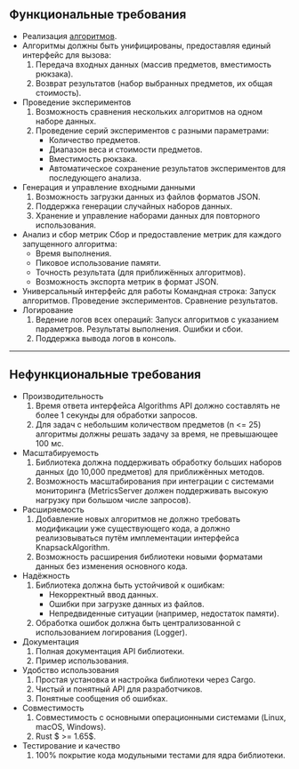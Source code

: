 ## Функциональные требования
* Реализация [алгоритмов](https://github.com/BrudLord/Knapsack/blob/task/AA-Arch/docs/algorithms-details.md).
* Алгоритмы должны быть унифицированы, предоставляя единый интерфейс для вызова:
    1. Передача входных данных (массив предметов, вместимость рюкзака).
    2. Возврат результатов (набор выбранных предметов, их общая стоимость).
* Проведение экспериментов
    1. Возможность сравнения нескольких алгоритмов на одном наборе данных.
    2. Проведение серий экспериментов с разными параметрами:
        * Количество предметов.
        * Диапазон веса и стоимости предметов.
        * Вместимость рюкзака.
        * Автоматическое сохранение результатов экспериментов для последующего анализа.
* Генерация и управление входными данными
    1. Возможность загрузки данных из файлов форматов JSON.
    2. Поддержка генерации случайных наборов данных.
    3. Хранение и управление наборами данных для повторного использования.
* Анализ и сбор метрик
    Сбор и предоставление метрик для каждого запущенного алгоритма:
    * Время выполнения.
    * Пиковое использование памяти.
    * Точность результата (для приближённых алгоритмов).
    * Возможность экспорта метрик в формат JSON.
* Универсальный интерфейс для работы
    Командная строка:
        Запуск алгоритмов.
        Проведение экспериментов.
        Сравнение результатов.
* Логирование
    1. Ведение логов всех операций:
        Запуск алгоритмов с указанием параметров.
        Результаты выполнения.
        Ошибки и сбои.
    2. Поддержка вывода логов в консоль.

---

## Нефункциональные требования
* Производительность
    1. Время ответа интерфейса Algorithms API должно составлять не более 1 секунды для обработки запросов.
    2. Для задач с небольшим количеством предметов (n <= 25) алгоритмы должны решать задачу за время, не превышающее 100 мс.
* Масштабируемость
    1. Библиотека должна поддерживать обработку больших наборов данных (до 10,000 предметов) для приближённых методов.
    2. Возможность масштабирования при интеграции с системами мониторинга (MetricsServer должен поддерживать высокую нагрузку при большом числе запросов).
* Расширяемость
    1. Добавление новых алгоритмов не должно требовать модификации уже существующего кода, а должно реализовываться путём имплементации интерфейса KnapsackAlgorithm.
    2. Возможность расширения библиотеки новыми форматами данных без изменения основного кода.
* Надёжность
    1. Библиотека должна быть устойчивой к ошибкам:
        * Некорректный ввод данных.
        * Ошибки при загрузке данных из файлов.
        * Непредвиденные ситуации (например, недостаток памяти).
    2. Обработка ошибок должна быть централизованной с использованием логирования (Logger).
* Документация
    1. Полная документация API библиотеки.
    2. Пример использования.
* Удобство использования
    1. Простая установка и настройка библиотеки через Cargo.
    2. Чистый и понятный API для разработчиков.
    3. Понятные сообщения об ошибках.
* Совместимость
    1. Совместимость с основными операционными системами (Linux, macOS, Windows).
    2. Rust $ >= 1.65$.
* Тестирование и качество
    1. 100% покрытие кода модульными тестами для ядра библиотеки.
